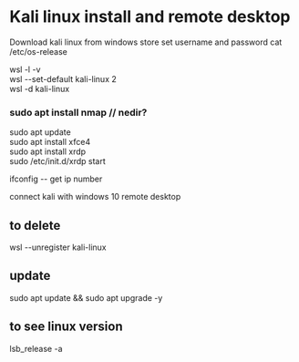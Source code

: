 # Kali linux install and remote desktop
Download kali linux from windows store
set username and password
cat /etc/os-release

wsl -l -v  
wsl --set-default kali-linux 2  
wsl -d kali-linux  

### sudo apt install nmap // nedir?

sudo apt update  
sudo apt install xfce4  
sudo apt install xrdp  
sudo /etc/init.d/xrdp start  

ifconfig    -- get ip number  

connect kali with windows 10 remote desktop  

## to delete
wsl --unregister kali-linux

## update
sudo apt update && sudo apt upgrade -y

## to see linux version
lsb_release -a  
